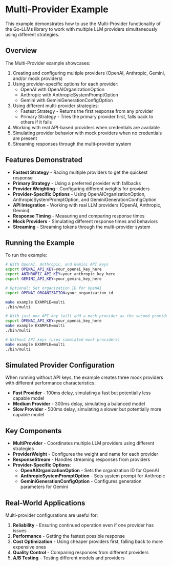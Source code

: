 # Multi-Provider Example

This example demonstrates how to use the Multi-Provider functionality of the Go-LLMs library to work with multiple LLM providers simultaneously using different strategies.

## Overview

The Multi-Provider example showcases:

1. Creating and configuring multiple providers (OpenAI, Anthropic, Gemini, and/or mock providers)
2. Using provider-specific options for each provider:
   - OpenAI with OpenAIOrganizationOption
   - Anthropic with AnthropicSystemPromptOption
   - Gemini with GeminiGenerationConfigOption
3. Using different multi-provider strategies:
   - Fastest Strategy - Returns the first response from any provider
   - Primary Strategy - Tries the primary provider first, falls back to others if it fails
4. Working with real API-based providers when credentials are available
5. Simulating provider behavior with mock providers when no credentials are present
6. Streaming responses through the multi-provider system

## Features Demonstrated

- **Fastest Strategy** - Racing multiple providers to get the quickest response
- **Primary Strategy** - Using a preferred provider with fallbacks
- **Provider Weighting** - Configuring different weights for providers
- **Provider-Specific Options** - Using OpenAIOrganizationOption, AnthropicSystemPromptOption, and GeminiGenerationConfigOption
- **API Integration** - Working with real LLM providers (OpenAI, Anthropic, Gemini)
- **Response Timing** - Measuring and comparing response times
- **Mock Providers** - Simulating different response times and behaviors
- **Streaming** - Streaming tokens through the multi-provider system

## Running the Example

To run the example:

```bash
# With OpenAI, Anthropic, and Gemini API keys
export OPENAI_API_KEY=your_openai_key_here
export ANTHROPIC_API_KEY=your_anthropic_key_here
export GEMINI_API_KEY=your_gemini_key_here

# Optional: Set organization ID for OpenAI
export OPENAI_ORGANIZATION=your_organization_id

make example EXAMPLE=multi
./bin/multi

# With just one API key (will add a mock provider as the second provider)
export OPENAI_API_KEY=your_openai_key_here
make example EXAMPLE=multi
./bin/multi

# Without API keys (uses simulated mock providers)
make example EXAMPLE=multi
./bin/multi
```

## Simulated Provider Configuration

When running without API keys, the example creates three mock providers with different performance characteristics:

- **Fast Provider** - 100ms delay, simulating a fast but potentially less capable model
- **Medium Provider** - 300ms delay, simulating a balanced model
- **Slow Provider** - 500ms delay, simulating a slower but potentially more capable model

## Key Components

- **MultiProvider** - Coordinates multiple LLM providers using different strategies
- **ProviderWeight** - Configures the weight and name for each provider
- **ResponseStream** - Handles streaming responses from providers
- **Provider-Specific Options**:
  - **OpenAIOrganizationOption** - Sets the organization ID for OpenAI
  - **AnthropicSystemPromptOption** - Sets system prompt for Anthropic
  - **GeminiGenerationConfigOption** - Configures generation parameters for Gemini

## Real-World Applications

Multi-provider configurations are useful for:

1. **Reliability** - Ensuring continued operation even if one provider has issues
2. **Performance** - Getting the fastest possible response
3. **Cost Optimization** - Using cheaper providers first, falling back to more expensive ones
4. **Quality Control** - Comparing responses from different providers
5. **A/B Testing** - Testing different models and providers